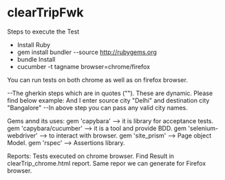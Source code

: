 # clearTripFwk

Steps to execute the Test

- Install Ruby
- gem install bundler --source http://rubygems.org
- bundle Install
- cucumber -t tagname browser=chrome/firefox

You can run tests on both chrome as well as on firefox browser.

--The gherkin steps which are in quotes (""). These are dynamic. Please find below example:
    And I enter source city "Delhi" and destination city "Bangalore"
--In above step you can pass any valid city names.


Gems annd its uses:
  gem 'capybara'            -->  it is library for acceptance tests.
  gem 'capybara/cucumber'   --> it is a tool and provide BDD.
  gem 'selenium-webdriver'  --> to interact with browser.
  gem 'site_prism'          --> Page object Model.
  gem 'rspec'               --> Assertions library.

Reports:
  Tests executed on chrome browser. Find Result in clearTrip_chrome.html report.
  Same repor we can generate for Firefox browser.
